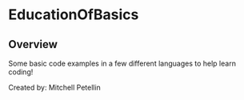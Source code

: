 # EducationOfBasics

## Overview
Some basic code examples in a few different languages to help learn coding!


Created by: Mitchell Petellin
